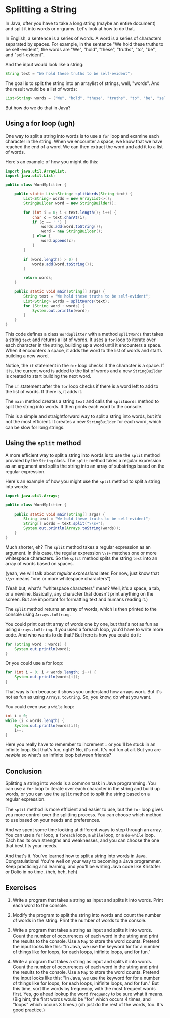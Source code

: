 # Splitting a String

In Java, ofter you have to take a long string (maybe an entire document) and split it into words or n-grams. Let's look at how to do that.

In English, a sentence is a series of words. A word is a series of characters separated by spaces. For example, in the sentance "We hold these truths to be self-evident", the words are "We", "hold", "these", "truths", "to", "be", and "self-evident".

And the input would look like a string:
    
```java
String text = "We hold these truths to be self-evident";
```

The goal is to split the string into an arraylist of strings, well, "words". 
And the result would be a list of words:

```java
List<String> words = ["We", "hold", "these", "truths", "to", "be", "self-evident"];
```

But how do we do that in Java?

## Using a for loop (ugh)

One way to split a string into words is to use a `for` loop and examine each character in the string. When we encounter a space, we know that we have reached the end of a word. We can then extract the word and add it to a list of words.

Here's an example of how you might do this:

```java
import java.util.ArrayList;
import java.util.List;

public class WordSplitter {

    public static List<String> splitWords(String text) {
        List<String> words = new ArrayList<>();
        StringBuilder word = new StringBuilder();

        for (int i = 0; i < text.length(); i++) {
            char c = text.charAt(i);
            if (c == ' ') {
                words.add(word.toString());
                word = new StringBuilder();
            } else {
                word.append(c);
            }
        }

        if (word.length() > 0) {
            words.add(word.toString());
        }

        return words;
    }

    public static void main(String[] args) {
        String text = "We hold these truths to be self-evident";
        List<String> words = splitWords(text);
        for (String word : words) {
            System.out.println(word);
        }
    }
}
```

This code defines a class `WordSplitter` with a method `splitWords` that takes a string `text` and returns a list of words. It uses a `for` loop to iterate over each character in the string, building up a word until it encounters a space. When it encounters a space, it adds the word to the list of words and starts building a new word.

Notice, the `if` statement in the `for` loop checks if the character is a space. If it is, the current word is added to the list of words and a new `StringBuilder` is created to start building the next word.

The `if` statement after the `for` loop checks if there is a word left to add to the list of words. If there is, it adds it.

The `main` method creates a string `text` and calls the `splitWords` method to split the string into words. It then prints each word to the console.

This is a simple and straightforward way to split a string into words, but it's not the most efficient. It creates a new `StringBuilder` for each word, which can be slow for long strings.

## Using the `split` method

A more efficient way to split a string into words is to use the `split` method provided by the `String` class. The `split` method takes a regular expression as an argument and splits the string into an array of substrings based on the regular expression.

Here's an example of how you might use the `split` method to split a string into words:

```java
import java.util.Arrays;

public class WordSplitter {

    public static void main(String[] args) {
        String text = "We hold these truths to be self-evident";
        String[] words = text.split("\\s+");
        System.out.println(Arrays.toString(words));
    }
}
```

Much shorter, eh? The `split` method takes a regular expression as an argument. In this case, the regular expression `\\s+` matches one or more whitespace characters. So the `split` method splits the string `text` into an array of words based on spaces.

(yeah, we will talk about _regular expressions_ later. For now, just know that `\\s+` means "one or more whitespace characters")

(Yeah but, what's "whitespace characters" mean? Well, it's a space, a tab, or a newline. Basically, any character that doesn't print anything on the screen. But are important for formatting text and humans reading it.)

The `split` method returns an array of words, which is then printed to the console using `Arrays.toString`.

You could print out tht array of words one by one, but that's not as fun as using `Arrays.toString`. If you used a foreach loop, you'd have to write more code. And who wants to do that? But here is how you could do it:

```java 
for (String word : words) {
    System.out.println(word);
}
```

Or you could use a for loop:

```java
for (int i = 0; i < words.length; i++) {
    System.out.println(words[i]);
}
```

That way is fun because it shows you understand how arrays work. But it's not as fun as using `Arrays.toString`. So, you know, do what you want.

You could even use a `while` loop:

```java
int i = 0;
while (i < words.length) {
    System.out.println(words[i]);
    i++;
}
```

Here you really have to remember to increment `i` or you'll be stuck in an infinite loop. But that's fun, right? No, it's not. It's not fun at all. But you are _newbie_ so what's an infinite loop between friends?

## Conclusion

Splitting a string into words is a common task in Java programming. You can use a `for` loop to iterate over each character in the string and build up words, or you can use the `split` method to split the string based on a regular expression.

The `split` method is more efficient and easier to use, but the `for` loop gives you more control over the splitting process. You can choose which method to use based on your needs and preferences.

And we spent some time looking at different ways to step through an array. You can use a `for` loop, a `foreach` loop, a `while` loop, or a `do-while` loop. Each has its own strengths and weaknesses, and you can choose the one that best fits your needs.

And that's it. You've learned how to split a string into words in Java. Congratulations! You're well on your way to becoming a Java programmer. Keep practicing and learning, and you'll be writing Java code like Kristofer or Dolio in no time. (heh, heh, heh)

## Exercises

1. Write a program that takes a string as input and splits it into words. Print each word to the console.

2. Modify the program to split the string into words and count the number of words in the string. Print the number of words to the console.

3. Write a program that takes a string as input and splits it into words. Count the number of occurrences of each word in the string and print the results to the console. Use a `Map` to store the word counts. Pretend the input looks like this: "In Java, we use the keyword for for a number of things like for loops, for each loops, inifinite loops, and for fun."

4. Write a program that takes a string as input and splits it into words. Count the number of occurrences of each word in the string and print the results to the console. Use a `Map` to store the word counts. Pretend the input looks like this: "In Java, we use the keyword for for a number of things like for loops, for each loops, inifinite loops, and for fun." But this time, sort the words by frequency, with the most frequent words first. Yes, go ahead lookup the word `frequency` to be sure what it means. (Big hint, the first words would be "for" which occurs 4 times, and "loops" which occurs 3 times.) (oh just do the rest of the words, too. It's good practice.)

